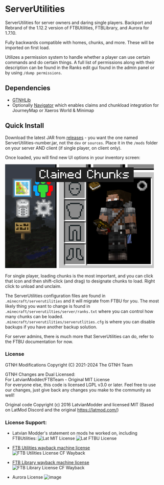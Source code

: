 ServerUtilities
===============
ServerUtilities for server owners and daring single players. Backport and Rebrand of the 1.12.2 version of FTBUtilities, FTBLibrary, and Aurora for 1.7.10.

Fully backwards compatible with homes, chunks, and more. These will be imported on first load.

Utilizes a permission system to handle whether a player can use certain commands and do certain things. A full list of permissions along with their description can be found in the Ranks edit gui found in the admin panel or by using `/dump permissions`.

## Dependencies
* [GTNHLib](https://www.curseforge.com/minecraft/mc-mods/gtnhlib)
* Optionally [Navigator](https://github.com/GTNewHorizons/Navigator) which enables claims and chunkload integration for JourneyMap or Xaeros World & Minimap

## Quick Install

Download the latest JAR from [releases](https://github.com/GTNewHorizons/ServerUtilities/releases) - you want the one named ServerUtilities-number.jar, not the `dev` or `sources`. Place it in the `/mods` folder on your server AND client (if single player, on client only).

Once loaded, you will find new UI options in your inventory screen:

![ServerUtilities GUI](claimed_chunks.png)

For single player, loading chunks is the most important, and you can click that icon and then shift-click (and drag) to designate chunks to load. Right click to unload and unclaim.

The ServerUtilities configuration files are found in `.minecraft/serverutilities` and it will migrate from FTBU for you. The most likely thing you want to change is found in `.minecraft/serverutilties/server/ranks.txt` where you can control how many chunks can be loaded. `.minecraft/serverutilities/serverutlities.cfg` is where you can disable backups if you have another backup solution.

For server admins, there is much more that ServerUtilities can do, refer to the FTBU documentation for now.

### License

GTNH Modifications Copyright (C) 2021-2024 The GTNH Team

GTNH Changes are Dual Licensed:<br>
For LatvianModder/FTBTeam - Original MIT License<br>
For everyone else, this code is licensed LGPL v3.0 or later. Feel free to use our changes, just give back any changes you make to the community as well!

Original code Copyright (c) 2016 LatvianModder and licensed MIT (Based on LatMod Discord and the original https://latmod.com/)

### License Support:
* Latvian Modder's statement on mods he worked on, including FTBUtilities:
![Lat MIT License](lat-mit-license.png)
![Lat FTBU License](lat-ftbu-license-discord.png)

* [FTB Utilities wayback machine license](https://web.archive.org/web/20190624234434/https://minecraft.curseforge.com/projects/ftb-utilities)
![FTB Utilities License CF Wayback](ftbu-license-wayback.png)
* [FTB Library wayback machine license](https://web.archive.org/web/20190418011645/https://minecraft.curseforge.com/projects/ftblib)
![FTB Library License CF Wayback](ftbl-license-wayback.png)

* Aurora License
![image](https://github.com/GTNewHorizons/ServerUtilities/assets/3237986/eecd36d3-6b77-4286-9767-3f4aa2dd008f)
